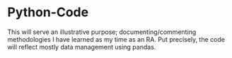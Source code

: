 # Python-Code
This will serve an illustrative purpose; documenting/commenting methodologies I have learned as my time as an RA. Put precisely, the code will reflect mostly data management using pandas. 
